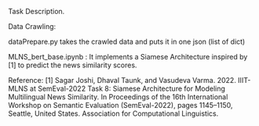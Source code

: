 Task Description.


Data Crawling:

dataPrepare.py takes the crawled data and puts it in one json (list of dict)

MLNS_bert_base.ipynb :
It implements a Siamese Architecture inspired by [1] to predict the news similarity scores.

Reference:
[1] Sagar Joshi, Dhaval Taunk, and Vasudeva Varma. 2022. IIIT-MLNS at SemEval-2022 Task 8: Siamese Architecture for Modeling Multilingual News Similarity. In Proceedings of the 16th International Workshop on Semantic Evaluation (SemEval-2022), pages 1145–1150, Seattle, United States. Association for Computational Linguistics.
